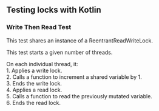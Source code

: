 ## Testing locks with Kotlin

### Write Then Read Test
This test shares an instance of a ReentrantReadWriteLock.

This test starts a given number of threads.

On each individual thread, it: \
    1. Applies a write lock. \
    2. Calls a function to increment a shared variable by 1.\
    3. Ends the write lock.\
    4. Applies a read lock.\
    5. Calls a function to read the previously mutated variable.\
    6. Ends the read lock.

